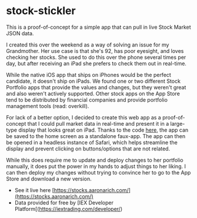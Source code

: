# stock-stickler
This is a proof-of-concept for a simple app that can pull in live Stock Market JSON data.

I created this over the weekend as a way of solving an issue for my Grandmother. Her use case is that she's 92, has poor eyesight, and loves checking her stocks. She used to do this over the phone several times per day, but after receiving an iPad she prefers to check them out in real-time.

While the native iOS app that ships on iPhones would be the perfect candidate, it doesn't ship on iPads. We found one or two different Stock Portfolio apps that provide the values and changes, but they weren't great and also weren't actively supported. Other stock apps on the App Store tend to be distributed by financial companies and provide portfolio management tools (read: overkill).

For lack of a better option, I decided to create this web app as a proof-of-concept that I could pull market data in real-time and present it in a large-type display that looks great on iPad. Thanks to the code [here](https://github.com/aaronarich/stock-stickler/blob/20e117267cfff8e9b0abee411e28765950e7b9aa/source/layouts/layout.erb#L9-L11), the app can be saved to the home screen as a standalone faux-app. The app can then be opened in a headless instance of Safari, which helps streamline the display and prevent clicking on buttons/options that are not related.

While this does require me to update and deploy changes to her portfolio manually, it does put the power in my hands to adjust things to her liking. I can then deploy my changes without trying to convince her to go to the App Store and download a new version.

- See it live here [https://stocks.aaronarich.com/](https://stocks.aaronarich.com/)
- Data provided for free by [IEX Developer Platform[(https://iextrading.com/developer/)
